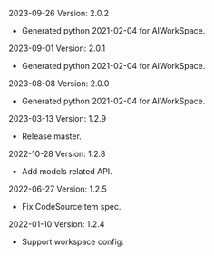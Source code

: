 2023-09-26 Version: 2.0.2
- Generated python 2021-02-04 for AIWorkSpace.

2023-09-01 Version: 2.0.1
- Generated python 2021-02-04 for AIWorkSpace.

2023-08-08 Version: 2.0.0
- Generated python 2021-02-04 for AIWorkSpace.

2023-03-13 Version: 1.2.9
- Release master.

2022-10-28 Version: 1.2.8
- Add models related API.

2022-06-27 Version: 1.2.5
- Fix CodeSourceItem spec.

2022-01-10 Version: 1.2.4
- Support workspace config.


